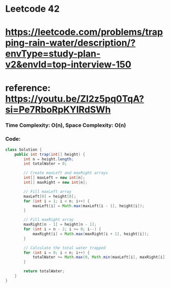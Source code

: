 # Leetcode 42
# https://leetcode.com/problems/trapping-rain-water/description/?envType=study-plan-v2&envId=top-interview-150
# reference: https://youtu.be/ZI2z5pq0TqA?si=Pe7RboRpKYlRdSWh

### Time Complexity: O(n), Space Complexity: O(n)


### Code:

```java
class Solution {
    public int trap(int[] height) {
        int n = height.length;
        int totalWater = 0;

        // Create maxLeft and maxRight arrays
        int[] maxLeft = new int[n];
        int[] maxRight = new int[n];

        // Fill maxLeft array
        maxLeft[0] = height[0];
        for (int i = 1; i < n; i++) {
            maxLeft[i] = Math.max(maxLeft[i - 1], height[i]);
        }

        // Fill maxRight array
        maxRight[n - 1] = height[n - 1];
        for (int i = n - 2; i >= 0; i--) {
            maxRight[i] = Math.max(maxRight[i + 1], height[i]);
        }

        // Calculate the total water trapped
        for (int i = 0; i < n; i++) {
            totalWater += Math.max(0, Math.min(maxLeft[i], maxRight[i]) - height[i]);
        }

        return totalWater;
    }
}
